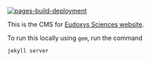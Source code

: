 [![pages-build-deployment](https://github.com/eudoxys/eudoxys.github.io/actions/workflows/pages/pages-build-deployment/badge.svg)](https://github.com/eudoxys/eudoxys.github.io/actions/workflows/pages/pages-build-deployment)

This is the CMS for [Eudoxys Sciences website](https://eudoxys.github.io/).

To run this locally using `gem`, run the command

~~~
jekyll server
~~~
